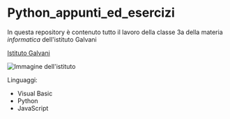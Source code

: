 # Python_appunti_ed_esercizi

In questa repository è contenuto tutto il lavoro della classe 3a della materia *informatica* dell'istituto Galvani

[Istituto Galvani](https://www.iisgalvanimi.edu.it/)

![Immagine dell'istituto](https://www.iisgalvanimi.edu.it/sites/default/files/image_gallery/scuola.jpg)


Linguaggi:
* Visual Basic
* Python
* JavaScript
